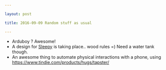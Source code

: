 ```yaml
---

layout: post

title: 2016-09-09 Random stuff as usual

---
```



-   Arduboy ? Awesome!
-   A design for [Sleepy](/sleepy/) is taking place.. wood rules =) Need
    a water tank though.
-   An awesome thing to automate physical interactions with a phone,
    using https://www.tindie.com/products/hugs/tapster/

